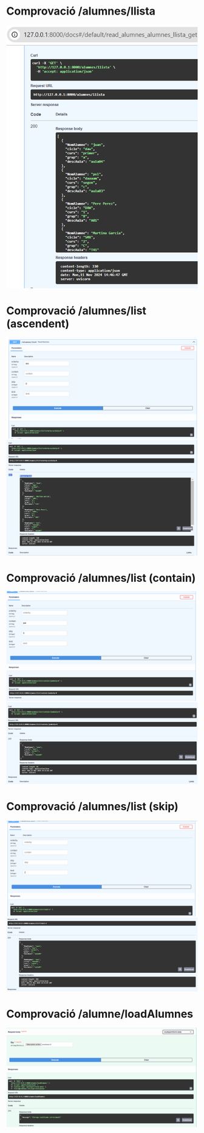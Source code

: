 # Comprovació /alumnes/llista

<img src= fotos/listAlumnesNormal.png>


# Comprovació /alumnes/list  (ascendent)

<img src= fotos/listAlumnesAsc.png >
<img src= fotos/listAlumnesAsc2.png >

# Comprovació /alumnes/list  (contain)

<img src= fotos/listAlumnesContain.png >
<img src= fotos/listAlumnesContain2.png >

# Comprovació /alumnes/list  (skip)

<img src= fotos/listAlumnesSkip.png >
<img src= fotos/listAlumnesSkip2.png >

# Comprovació /alumne/loadAlumnes 

<img src= fotos/carregaAlumnes.png >








